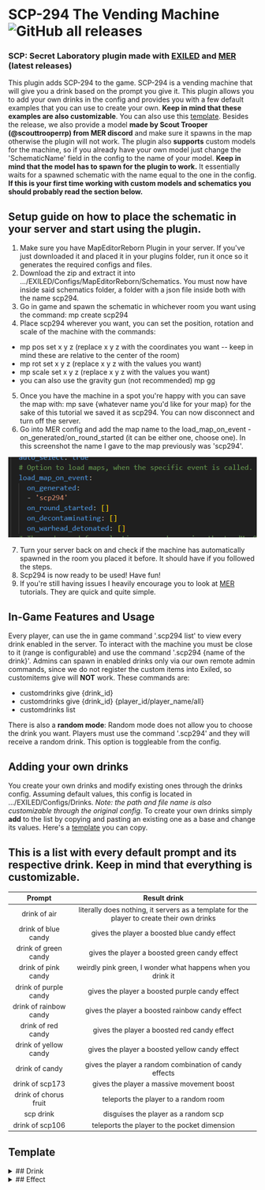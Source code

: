 # SCP-294 The Vending Machine ![GitHub all releases](https://img.shields.io/github/downloads/batatas-fritas/scp-294/total)
### SCP: Secret Laboratory plugin made with [EXILED](https://github.com/Exiled-Team/EXILED) and [MER](https://github.com/Michal78900/MapEditorReborn) (latest releases)

This plugin adds SCP-294 to the game. SCP-294 is a vending machine that will give you a drink based on the prompt you give it. This plugin allows you to add your own drinks in the config and provides you with a few default examples that you can use to create your own. **Keep in mind that these examples are also customizable**. You can also use this [template](#template).
Besides the release, we also provide a model **made by Scout Trooper (@scouttrooperrp) from MER discord** and make sure it spawns in the map otherwise the plugin will not work. The plugin also **supports** custom models for the machine, so if you already have your own model just change the 'SchematicName' field in the config to the name of your model.
**Keep in mind that the model has to spawn for the plugin to work.** It essentially waits for a spawned schematic with the name equal to the one in the config. **If this is your first time working with custom models and schematics you should probably read the section below.**

## Setup guide on how to place the schematic in your server and start using the plugin.
1. Make sure you have MapEditorReborn Plugin in your server. If you've just downloaded it and placed it in your plugins folder, run it once so it generates the required configs and files.
2. Download the zip and extract it into .../EXILED/Configs/MapEditorReborn/Schematics. You must now have inside said schematics folder, a folder with a json file inside both with the name scp294.
3. Go in game and spawn the schematic in whichever room you want using the command: mp create scp294
4. Place scp294 wherever you want, you can set the position, rotation and scale of the machine with the commands:
- mp pos set x y z (replace x  y z with the coordinates you want -- keep in mind these are relative to the center of the room)
- mp rot set x y z (replace x y z with the values you want)
- mp scale set x y z (replace x y z with the values you want)
- you can also use the gravity gun (not recommended) mp gg
5. Once you have the machine in a spot you're happy with you can save the map with: mp save {whatever name you'd like for your map} for the sake of this tutorial we saved it as scp294. You can now disconnect and turn off the server.
6. Go into MER config and add the map name to the load_map_on_event - on_generated/on_round_started (it can be either one, choose one).
In this screenshot the name I gave to the map previously was 'scp294'.

![alt text](https://github.com/batatas-fritas/scp-294/blob/dev/scp-294/Assets/MERconfig_example.png)

7. Turn your server back on and check if the machine has automatically spawned in the room you placed it before. It should have if you followed the steps.
8. Scp294 is now ready to be used! Have fun!
9. If you're still having issues I heavily encourage you to look at [MER](https://github.com/Michal78900/MapEditorReborn) tutorials. They are quick and quite simple.
   
## In-Game Features and Usage
Every player, can use the in game command '.scp294 list' to view every drink enabled in the server.
To interact with the machine you must be close to it (range is configurable) and use the command '.scp294 {name of the drink}'.
Admins can spawn in enabled drinks only via our own remote admin commands, since we do not register the custom items into Exiled, so customitems give will **NOT** work.
These commands are:
- customdrinks give {drink_id} 
- customdrinks give {drink_id} {player_id/player_name/all}
- customdrinks list

There is also a **random mode**: Random mode does not allow you to choose the drink you want. Players must use the command '.scp294' and they will receive a random drink.
This option is toggleable from the config.
## Adding your own drinks
You create your own drinks and modify existing ones through the drinks config. Assuming default values, this config is located in .../EXILED/Configs/Drinks. *Note: the path and file name is also customizable through the original config*. To create your own drinks simply **add** to the list by copying and pasting an existing one as a base and change its values. Here's a [template](#template) you can copy.
## This is a list with every default prompt and its respective drink. Keep in mind that everything is customizable.
| Prompt   |  Result drink  |
| :------: | :------------: |
| drink of air | literally does nothing, it servers as a template for the player to create their own drinks |
| drink of blue candy | gives the player a boosted blue candy effect |
| drink of green candy | gives the player a boosted green candy effect | 
| drink of pink candy | weirdly pink green, I wonder what happens when you drink it |
| drink of purple candy | gives the player a boosted purple candy effect |
| drink of rainbow candy | gives the player a boosted rainbow candy effect |
| drink of red candy | gives the player a boosted red candy effect |
| drink of yellow candy | gives the player a boosted yellow candy effect |
| drink of candy | gives the player a random combination of candy effects |
| drink of scp173 | gives the player a massive movement boost |
| drink of chorus fruit | teleports the player to a random room |
| scp drink | disguises the player as a random scp |
| drink of scp106 | teleports the player to the pocket dimension |
## Template <a name="template"></a>
<details>
	<summary>## Drink</summary>

	```yaml
	- name: 'drink of air'
	  aliases:
	  - 'nothing'
	  - 'drink of emptiness'
	  id: 1
	  # Description of the drink, this is what appears when holding the drink
	  description: 'There is nothing to drink in the bottle.'
	  # Whether or not the drink is enabled on your server. If this is set to false, drinks won't even register so you won't be able to have it through RA
	  is_enabled: true
	  type: AntiSCP207
	  weight: 1
	  remove_anti_cola_effect: true
	  # List of effects that will be applied to the player
	  effects: []
	  teleport_manager:
	  # Whether or not the player is teleported
		player_teleport: false
		# Whether or not the player can teleport out of the pocket dimension
		can_player_escape_pocket_dimension: false
		# Message that appears when player is prevented from leaving the pocket dimension
		message_preventing_pocket_teleport: ''
		# The zone to which the player will be teleported to. If this is anything but Unspecified it will teleport the player to a random room within that zone
		zone: Unspecified
		# Ignored if zone is anything other than Unspecified. Room that the player will teleport too. Set this to Unknown along with Zone Unspecified to teleport to a random place across the entire facility
		room: Unknown
	  appearance_options:
	  # Whether or not the player should change appearance
		change_player_appearance: false
		# List of roles the player can turn to. As you can imagine scp-079 is not an option.
		possible_roles: []
		# Amount of time the player's appearance will be changed
		duration: 0
		# Hint displayed once the player changes appearance and counts the time left. Make sure to add '$new_role_name' and '$time_left', these will be replaced by the actual values
		disguise_message: ''
		# Hint displayed once you're no longer in disguise
		no_longer_in_disguise: ''
	  extra_effects:
	  # Whether or not the player explodes after drinking.
		player_explode: false
		# Whether or not the player gains Ahp. Set this to 0 if no Ahp.
		ahp_gain: 0
		# Whether or not the player gains/loses stamina. Value between -1 and 1. 0 for no change.
		stamina_change: 0
		# Whether or not tantrum is placed beneath the player.
		place_tantrum: false
		# Whether or not the player receives HP.
		heal_amount: 0
		# Whether or not the player receives passive regeneration.
		regeneration:
		# Rate of the regeneration.
		  rate: 0
		  # Duration of the regeneration.
		  duration: 0
		# Whether or not the player gets teleported to pocket dimension.
		teleport_to_pocket_dimension: false
	  spawn_properties:
		limit: 0
		dynamic_spawn_points: []
		static_spawn_points: []
		role_spawn_points: []
	  scale:
		x: 1
		y: 1
		z: 1
	```

</details>
<details>
	<summary>## Effect</summary>
	Effect template to add to the effects value. this value is a list, therefore you can add several effects.

	```yaml
	- type: Vitality
	  duration: 40
	  intensity:
	  # If you want a random intensity in a specific range, set this to -1
	    fixed_amount: 1
	    # This is the lowest amount of the range of intensity possible. If Fixed Amount is 0 or above these will be ignored
	    lowest_amount: 0
	    # This is the highest amount of the range of intensity possible. If Fixed Amount is 0 or above these will be ignored
	    highest_amount: 0
	  # The chance of this effect to be applied, in %
	  chance: 100
	```

</details>


